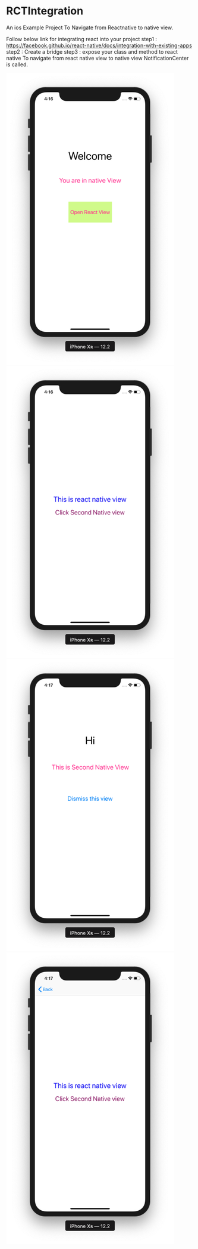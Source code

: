 # RCTIntegration
An ios Example Project To Navigate from Reactnative to native view.

Follow below link for integrating react into your project
step1 : https://facebook.github.io/react-native/docs/integration-with-existing-apps
step2 : Create a bridge 
step3 : expose your class and method to react native
To navigate from react native view to native view NotificationCenter is called.


![alt text](https://github.com/pacific0009/RCTIntegration/blob/master/Screenshot%202019-04-12%20at%204.16.24%20PM.png)![alt text](https://github.com/pacific0009/RCTIntegration/blob/master/Screenshot%202019-04-12%20at%204.16.48%20PM.png)
![alt text](https://github.com/pacific0009/RCTIntegration/blob/master/Screenshot%202019-04-12%20at%204.17.15%20PM.png)
![alt text](https://github.com/pacific0009/RCTIntegration/blob/master/Screenshot%202019-04-12%20at%204.17.57%20PM.png)
